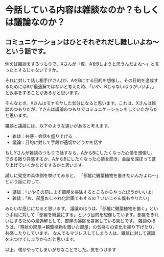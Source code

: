 # 今話している内容は雑談なのか？もしくは議論なのか？
## コミュニケーションはひとそれぞれだし難しいよね〜という話です。
例えば雑談をするつもりで、Xさんが「僕、AをBしようと思うんだよね〜」と言ったとするじゃないですか。

それに対して話し相手(Yさん)が、AをBにする目的を想像し、その目的を達成するためにはBが最適解ではないと考えた時、「いや、Bじゃないほうがいいよ。」と返事をすることがあるかと思います。

そんなとき、Xさんはモヤモヤした気分になると思います。これは、Xさんは雑談のつもりだが、Yさんは議論のつもりでコミュニケーションをしていたからだと思います。

雑談と議論には、以下のような違いがあると考えます。

- 雑談：共感・会話を盛り上げる
- 議論：目的に対して手段が適切かどうかを話す

もしYさんが雑談のつもりで話すなら、AからBにしたくなった心情を想像し、できる限り共感するか、AからBにしたくなった心情を聞き、会話を深ぼって盛り上げていくかなどをするかと思います。

試しに架空の具体例を挙げてみると、
「部屋に観葉植物を置きたいんだよね〜」という話に対して、

- 議論：「いやその前にまず部屋を掃除するところからやったほうがいいよ」
- 雑談：「お、部屋おしゃれ化計画でもするの？いいじゃん僕もやりたい」

みたいな感じになると思います。
議論のほうは、「部屋に観葉植物を置く」という手段に対して「部屋を綺麗にする」という目的を想像しています。部屋をきれいにするための最適解として、部屋の掃除を提案している感じです。
雑談のほうは、「現状の部屋→観葉植物を置いた部屋」の気持ちの変化を掘り下げたり、共感したりしています。
なんでもマジレスしてしまう人は、雑談に対して議論をぶつけてしまうからだと思います。

以上、僕がやってしまいがちなことでした。気をつけます
